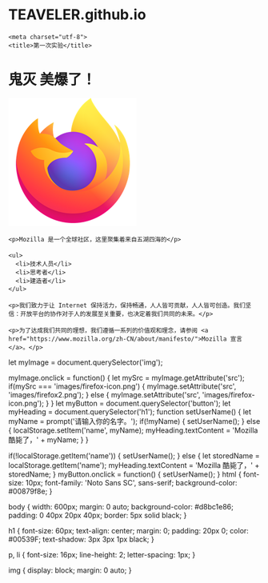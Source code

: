 # TEAVELER.github.io
<!DOCTYPE html>
<html>
  <head>
    <link href="styles/style.css" rel="stylesheet">
    <link href="https://fonts.font.im/css?family=Open+Sans" rel="stylesheet" type="text/css">

    <meta charset="utf-8">
    <title>第一次实验</title>
    
  </head>
  <body>
    <h1>鬼灭 美爆了！</h1>
    <img src="images/firefox-icon.png" alt="Firefox 标志：一个标志的美女">

    <p>Mozilla 是一个全球社区，这里聚集着来自五湖四海的</p>

    <ul>
      <li>技术人员</li>
      <li>思考者</li>
      <li>建造者</li>
    </ul>

    <p>我们致力于让 Internet 保持活力，保持畅通，人人皆可贡献，人人皆可创造。我们坚信：开放平台的协作对于人的发展至关重要，也决定着我们共同的未来。</p>

    <p>为了达成我们共同的理想，我们遵循一系列的价值观和理念，请参阅 <a href="https://www.mozilla.org/zh-CN/about/manifesto/">Mozilla 宣言</a>。</p>
  </body>
</html>
let myImage = document.querySelector('img');

myImage.onclick = function() {
    let mySrc = myImage.getAttribute('src');
    if(mySrc === 'images/firefox-icon.png') {
      myImage.setAttribute('src', 'images/firefox2.png');
    } else {
      myImage.setAttribute('src', 'images/firefox-icon.png');
    }
}
let myButton = document.querySelector('button');
let myHeading = document.querySelector('h1');
function setUserName() {
    let myName = prompt('请输入你的名字。');
    if(!myName) {
      setUserName();
    } else {
      localStorage.setItem('name', myName);
      myHeading.textContent = 'Mozilla 酷毙了，' + myName;
    }
  }
  
  if(!localStorage.getItem('name')) {
    setUserName();
  } else {
    let storedName = localStorage.getItem('name');
    myHeading.textContent = 'Mozilla 酷毙了，' + storedName;
  }
  myButton.onclick = function() {
    setUserName();
 }
 html {
  font-size: 10px;
  font-family: 'Noto Sans SC', sans-serif;
  background-color: #00879f8e;
}

body {
  width: 600px;
  margin: 0 auto;
  background-color: #d8bc1e86;
  padding: 0 40px 20px 40px;
  border: 5px solid black;
}

h1 {
  font-size: 60px;
  text-align: center;
  margin: 0;
  padding: 20px 0;
  color: #00539F;
  text-shadow: 3px 3px 1px black;
}

p, li {
  font-size: 16px;
  line-height: 2;
  letter-spacing: 1px;
}

img {
  display: block;
  margin: 0 auto;
}


   
